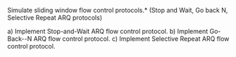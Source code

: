 Simulate sliding window flow control protocols.* (Stop and Wait, Go back N, Selective Repeat ARQ protocols)

a) Implement Stop-and-Wait ARQ flow control protocol.
b) Implement Go-Back--N ARQ flow control protocol.
c) Implement Selective Repeat ARQ flow control protocol.
